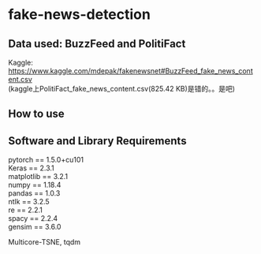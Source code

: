 # fake-news-detection

## Data used: BuzzFeed and PolitiFact

Kaggle: https://www.kaggle.com/mdepak/fakenewsnet#BuzzFeed_fake_news_content.csv <br>
(kaggle上PolitiFact_fake_news_content.csv(825.42 KB)是错的。。是吧) <br>

## How to use

## Software and Library Requirements
pytorch == 1.5.0+cu101 <br>
Keras == 2.3.1 <br>
matplotlib == 3.2.1 <br>
numpy == 1.18.4 <br>
pandas == 1.0.3 <br>
ntlk == 3.2.5 <br>
re == 2.2.1 <br>
spacy == 2.2.4 <br>
gensim == 3.6.0 <br>

Multicore-TSNE, tqdm <br>
